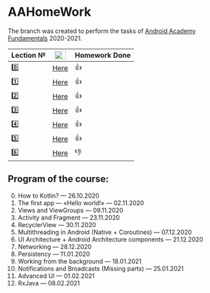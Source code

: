 # AAHomeWork
The branch was created to perform the tasks of [Android Academy Fundamentals](https://github.com/Android-Academy-Global) 2020-2021.

| Lection № | <img src="https://www.makeuptour.jp/wp-content/uploads/2018/12/youtube-logo.png" alt="Video" width="26" height="20"> | Homework Done
---|---|---
| :zero: | [Here](https://www.youtube.com/watch?v=_clrkv6VL4g) | :+1:
| :one: | [Here](https://www.youtube.com/watch?v=d0944nsdnAg) | :+1:
| :two: | [Here](https://www.youtube.com/watch?v=YPdpIpUeWsw) | :+1:
| :three: | [Here](https://www.youtube.com/watch?v=Gb71h-cEUZs) | :+1:
| :four: | [Here](https://www.youtube.com/watch?v=7WR0d4bsIIc) | :+1:
| :five: | [Here](https://www.youtube.com/watch?v=iWiSQydw1qk) | :+1:
| :six: | [Here](https://www.youtube.com/watch?v=7QEW_YUyzBY) | :-1:


## Program of the course:
0. How to Kotlin? — 26.10.2020
1. The first app — «Hello world!» — 02.11.2020
2. Views and ViewGroups — 09.11.2020
3. Activity and Fragment — 23.11.2020
4. RecyclerView — 30.11.2020
5. Multithreading in Android (Native + Coroutines) — 07.12.2020
6. UI Architecture + Android Architecture components — 21.12.2020
7. Networking — 28.12.2020
8. Persistency — 11.01.2020
9. Working from the background — 18.01.2021
10. Notifications and Broadcasts (Missing parts) — 25.01.2021
11. Advanced UI — 01.02.2021
12. RxJava — 08.02.2021
